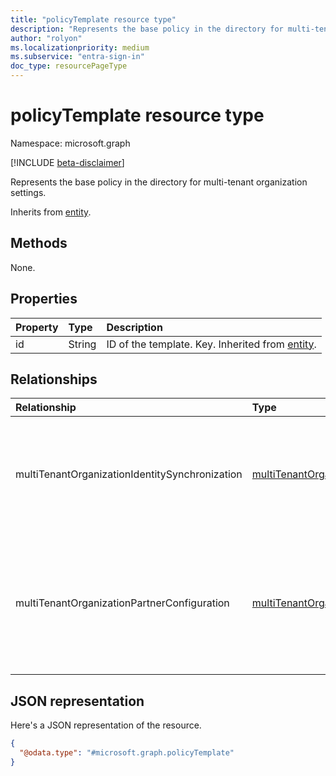 ```yaml
---
title: "policyTemplate resource type"
description: "Represents the base policy in the directory for multi-tenant organization settings."
author: "rolyon"
ms.localizationpriority: medium
ms.subservice: "entra-sign-in"
doc_type: resourcePageType
---
```


# policyTemplate resource type

Namespace: microsoft.graph

[!INCLUDE [beta-disclaimer](../../includes/beta-disclaimer.md)]

Represents the base policy in the directory for multi-tenant organization settings.

Inherits from [entity](../resources/entity.md).

## Methods

None.

## Properties

|Property|Type|Description|
|:---|:---|:---|
|id|String|ID of the template. Key. Inherited from [entity](../resources/entity.md).|

## Relationships

|Relationship|Type|Description|
|:---|:---|:---|
|multiTenantOrganizationIdentitySynchronization|[multiTenantOrganizationIdentitySyncPolicyTemplate](../resources/multitenantorganizationidentitysyncpolicytemplate.md)|Defines an optional cross-tenant access policy template with user synchronization settings for a multi-tenant organization.|
|multiTenantOrganizationPartnerConfiguration|[multiTenantOrganizationPartnerConfigurationTemplate](../resources/multitenantorganizationpartnerconfigurationtemplate.md)|Defines an optional cross-tenant access policy template with inbound and outbound partner configuration settings for a multi-tenant organization.|

## JSON representation

Here's a JSON representation of the resource.
<!-- {
  "blockType": "resource",
  "keyProperty": "id",
  "@odata.type": "microsoft.graph.policyTemplate",
  "openType": false
}
-->
``` json
{
  "@odata.type": "#microsoft.graph.policyTemplate"
}
```

